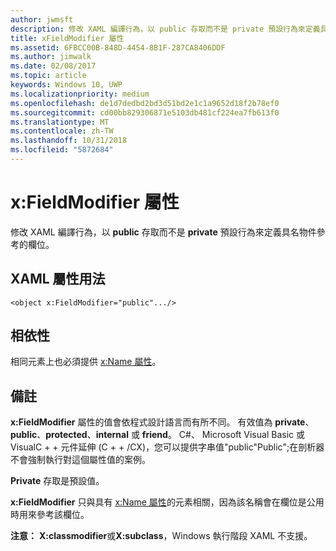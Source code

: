 ```yaml
---
author: jwmsft
description: 修改 XAML 編譯行為，以 public 存取而不是 private 預設行為來定義具名物件參考的欄位。
title: xFieldModifier 屬性
ms.assetid: 6FBCC00B-848D-4454-8B1F-287CA8406DDF
ms.author: jimwalk
ms.date: 02/08/2017
ms.topic: article
keywords: Windows 10, UWP
ms.localizationpriority: medium
ms.openlocfilehash: de1d7dedbd2bd3d51bd2e1c1a9652d18f2b78ef0
ms.sourcegitcommit: cd00bb829306871e5103db481cf224ea7fb613f0
ms.translationtype: MT
ms.contentlocale: zh-TW
ms.lasthandoff: 10/31/2018
ms.locfileid: "5872684"
---
```

# <a name="xfieldmodifier-attribute"></a>x:FieldModifier 屬性


修改 XAML 編譯行為，以 **public** 存取而不是 **private** 預設行為來定義具名物件參考的欄位。

## <a name="xaml-attribute-usage"></a>XAML 屬性用法

``` syntax
<object x:FieldModifier="public".../>
```

## <a name="dependencies"></a>相依性

相同元素上也必須提供 [x:Name 屬性](x-name-attribute.md)。

## <a name="remarks"></a>備註

**x:FieldModifier** 屬性的值會依程式設計語言而有所不同。 有效值為 **private**、**public**、**protected**、**internal** 或 **friend**。 C#、 Microsoft Visual Basic 或 VisualC + + 元件延伸 (C + + /CX)，您可以提供字串值"public"Public";在剖析器不會強制執行對這個屬性值的案例。

**Private** 存取是預設值。

**x:FieldModifier** 只與具有 [x:Name 屬性](x-name-attribute.md)的元素相關，因為該名稱會在欄位是公用時用來參考該欄位。

**注意：** **X:classmodifier**或**X:subclass**，Windows 執行階段 XAML 不支援。

